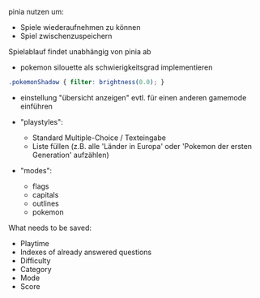 pinia nutzen um:
- Spiele wiederaufnehmen zu können
- Spiel zwischenzuspeichern

Spielablauf findet unabhängig von pinia ab

- pokemon silouette als schwierigkeitsgrad implementieren

```css
.pokemonShadow { filter: brightness(0.0); }
```

- einstellung "übersicht anzeigen" evtl. für einen anderen gamemode einführen

- "playstyles":
    - Standard Multiple-Choice / Texteingabe
    - Liste füllen (z.B. alle 'Länder in Europa' oder 'Pokemon der ersten Generation' aufzählen)

- "modes":
    - flags
    - capitals
    - outlines
    - pokemon


What needs to be saved:
- Playtime
- Indexes of already answered questions
- Difficulty
- Category
- Mode
- Score
